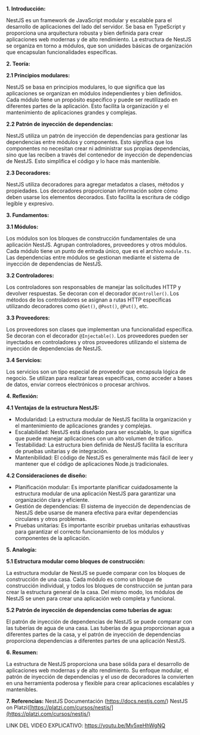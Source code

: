 **1. Introducción:**

NestJS es un framework de JavaScript modular y escalable para el desarrollo de aplicaciones del lado del servidor. Se basa en TypeScript y proporciona una arquitectura robusta y bien definida para crear aplicaciones web modernas y de alto rendimiento. La estructura de NestJS se organiza en torno a módulos, que son unidades básicas de organización que encapsulan funcionalidades específicas.

**2. Teoría:**

**2.1 Principios modulares:**

NestJS se basa en principios modulares, lo que significa que las aplicaciones se organizan en módulos independientes y bien definidos. Cada módulo tiene un propósito específico y puede ser reutilizado en diferentes partes de la aplicación. Esto facilita la organización y el mantenimiento de aplicaciones grandes y complejas.

**2.2 Patrón de inyección de dependencias:**

NestJS utiliza un patrón de inyección de dependencias para gestionar las dependencias entre módulos y componentes. Esto significa que los componentes no necesitan crear ni administrar sus propias dependencias, sino que las reciben a través del contenedor de inyección de dependencias de NestJS. Esto simplifica el código y lo hace más mantenible.

**2.3 Decoradores:**

NestJS utiliza decoradores para agregar metadatos a clases, métodos y propiedades. Los decoradores proporcionan información sobre cómo deben usarse los elementos decorados. Esto facilita la escritura de código legible y expresivo.

**3. Fundamentos:**

**3.1 Módulos:**

Los módulos son los bloques de construcción fundamentales de una aplicación NestJS. Agrupan controladores, proveedores y otros módulos. Cada módulo tiene un punto de entrada único, que es el archivo `module.ts`. Las dependencias entre módulos se gestionan mediante el sistema de inyección de dependencias de NestJS.

**3.2 Controladores:**

Los controladores son responsables de manejar las solicitudes HTTP y devolver respuestas. Se decoran con el decorador `@Controller()`. Los métodos de los controladores se asignan a rutas HTTP específicas utilizando decoradores como `@Get()`, `@Post()`, `@Put()`, etc.

**3.3 Proveedores:**

Los proveedores son clases que implementan una funcionalidad específica. Se decoran con el decorador `@Injectable()`. Los proveedores pueden ser inyectados en controladores y otros proveedores utilizando el sistema de inyección de dependencias de NestJS.

**3.4 Servicios:**

Los servicios son un tipo especial de proveedor que encapsula lógica de negocio. Se utilizan para realizar tareas específicas, como acceder a bases de datos, enviar correos electrónicos o procesar archivos.

**4. Reflexión:**

**4.1 Ventajas de la estructura NestJS:**

- Modularidad: La estructura modular de NestJS facilita la organización y el mantenimiento de aplicaciones grandes y complejas.
- Escalabilidad: NestJS está diseñado para ser escalable, lo que significa que puede manejar aplicaciones con un alto volumen de tráfico.
- Testabilidad: La estructura bien definida de NestJS facilita la escritura de pruebas unitarias y de integración.
- Mantenibilidad: El código de NestJS es generalmente más fácil de leer y mantener que el código de aplicaciones Node.js tradicionales.

**4.2 Consideraciones de diseño:**

- Planificación modular: Es importante planificar cuidadosamente la estructura modular de una aplicación NestJS para garantizar una organización clara y eficiente.
- Gestión de dependencias: El sistema de inyección de dependencias de NestJS debe usarse de manera efectiva para evitar dependencias circulares y otros problemas.
- Pruebas unitarias: Es importante escribir pruebas unitarias exhaustivas para garantizar el correcto funcionamiento de los módulos y componentes de la aplicación.

**5. Analogía:**

**5.1 Estructura modular como bloques de construcción:**

La estructura modular de NestJS se puede comparar con los bloques de construcción de una casa. Cada módulo es como un bloque de construcción individual, y todos los bloques de construcción se juntan para crear la estructura general de la casa. Del mismo modo, los módulos de NestJS se unen para crear una aplicación web completa y funcional.

**5.2 Patrón de inyección de dependencias como tuberías de agua:**

El patrón de inyección de dependencias de NestJS se puede comparar con las tuberías de agua de una casa. Las tuberías de agua proporcionan agua a diferentes partes de la casa, y el patrón de inyección de dependencias proporciona dependencias a diferentes partes de una aplicación NestJS.

**6. Resumen:**

La estructura de NestJS proporciona una base sólida para el desarrollo de aplicaciones web modernas y de alto rendimiento. Su enfoque modular, el patrón de inyección de dependencias y el uso de decoradores la convierten en una herramienta poderosa y flexible para crear aplicaciones escalables y mantenibles.

**7. Referencias:**
NestJS  Documentación (https://docs.nestjs.com/)
NestJS on Platzi([https://platzi.com/cursos/nestjs/](https://platzi.com/cursos/nestjs/)


LINK DEL VIDEO EXPLICATIVO: https://youtu.be/Mv5xeHhWgNQ